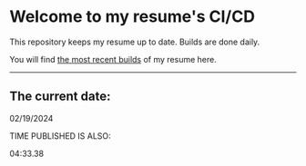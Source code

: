 # Welcome to my resume's CI/CD
This repository keeps my resume up to date. Builds are done daily.
  
You will find [the most recent builds](output/) of my resume here.
* * *
 
## The current date:  
 02/19/2024 
   
  
  
 TIME PUBLISHED IS ALSO: 
  
 04:33.38 
  
  
